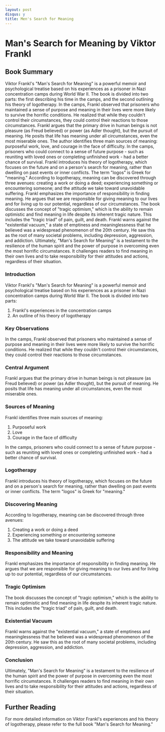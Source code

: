```yaml
---
layout: post
disqus: y
title: Men's Search for Meaning
---
```


# Man's Search for Meaning by Viktor Frankl

## Book Summary

Viktor Frankl's "Man's Search for Meaning" is a powerful memoir and psychological treatise based on his experiences as a prisoner in Nazi concentration camps during World War II. The book is divided into two parts: the first describing his time in the camps, and the second outlining his theory of logotherapy.
In the camps, Frankl observed that prisoners who maintained a sense of purpose and meaning in their lives were more likely to survive the horrific conditions. He realized that while they couldn't control their circumstances, they could control their reactions to those circumstances. Frankl argues that the primary drive in human beings is not pleasure (as Freud believed) or power (as Adler thought), but the pursuit of meaning. He posits that life has meaning under all circumstances, even the most miserable ones.
The author identifies three main sources of meaning: purposeful work, love, and courage in the face of difficulty. In the camps, prisoners who could connect to a sense of future purpose - such as reuniting with loved ones or completing unfinished work - had a better chance of survival. Frankl introduces his theory of logotherapy, which focuses on the future and on a person's search for meaning, rather than dwelling on past events or inner conflicts. The term "logos" is Greek for "meaning." According to logotherapy, meaning can be discovered through three avenues: creating a work or doing a deed; experiencing something or encountering someone; and the attitude we take toward unavoidable suffering. Frankl emphasizes the importance of responsibility in finding meaning. He argues that we are responsible for giving meaning to our lives and for living up to our potential, regardless of our circumstances. The book discusses the concept of "tragic optimism," which is the ability to remain optimistic and find meaning in life despite its inherent tragic nature. This includes the "tragic triad" of pain, guilt, and death. Frankl warns against the "existential vacuum," a state of emptiness and meaninglessness that he believed was a widespread phenomenon of the 20th century. He saw this as the root of many societal problems, including depression, aggression, and addiction.
Ultimately, "Man's Search for Meaning" is a testament to the resilience of the human spirit and the power of purpose in overcoming even the most horrific circumstances. It challenges readers to find meaning in their own lives and to take responsibility for their attitudes and actions, regardless of their situation.

### Introduction

Viktor Frankl's "Man's Search for Meaning" is a powerful memoir and psychological treatise based on his experiences as a prisoner in Nazi concentration camps during World War II. The book is divided into two parts:
1. Frankl's experiences in the concentration camps
2. An outline of his theory of logotherapy

### Key Observations

In the camps, Frankl observed that prisoners who maintained a sense of purpose and meaning in their lives were more likely to survive the horrific conditions. He realized that while they couldn't control their circumstances, they could control their reactions to those circumstances.

### Central Argument

Frankl argues that the primary drive in human beings is not pleasure (as Freud believed) or power (as Adler thought), but the pursuit of meaning. He posits that life has meaning under all circumstances, even the most miserable ones.

### Sources of Meaning

Frankl identifies three main sources of meaning:
1. Purposeful work
2. Love
3. Courage in the face of difficulty

In the camps, prisoners who could connect to a sense of future purpose - such as reuniting with loved ones or completing unfinished work - had a better chance of survival.

### Logotherapy

Frankl introduces his theory of logotherapy, which focuses on the future and on a person's search for meaning, rather than dwelling on past events or inner conflicts. The term "logos" is Greek for "meaning."

### Discovering Meaning

According to logotherapy, meaning can be discovered through three avenues:
1. Creating a work or doing a deed
2. Experiencing something or encountering someone
3. The attitude we take toward unavoidable suffering

### Responsibility and Meaning

Frankl emphasizes the importance of responsibility in finding meaning. He argues that we are responsible for giving meaning to our lives and for living up to our potential, regardless of our circumstances.

### Tragic Optimism

The book discusses the concept of "tragic optimism," which is the ability to remain optimistic and find meaning in life despite its inherent tragic nature. This includes the "tragic triad" of pain, guilt, and death.

### Existential Vacuum

Frankl warns against the "existential vacuum," a state of emptiness and meaninglessness that he believed was a widespread phenomenon of the 20th century. He saw this as the root of many societal problems, including depression, aggression, and addiction.

### Conclusion

Ultimately, "Man's Search for Meaning" is a testament to the resilience of the human spirit and the power of purpose in overcoming even the most horrific circumstances. It challenges readers to find meaning in their own lives and to take responsibility for their attitudes and actions, regardless of their situation.

## Further Reading

For more detailed information on Viktor Frankl's experiences and his theory of logotherapy, please refer to the full book "Man's Search for Meaning."
